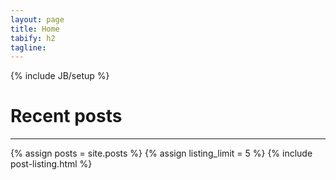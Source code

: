```yaml
---
layout: page
title: Home
tabify: h2
tagline: 
---
```

{% include JB/setup %}

# Recent posts
---

{% assign posts = site.posts %}
{% assign listing_limit = 5 %}
{% include post-listing.html %}


